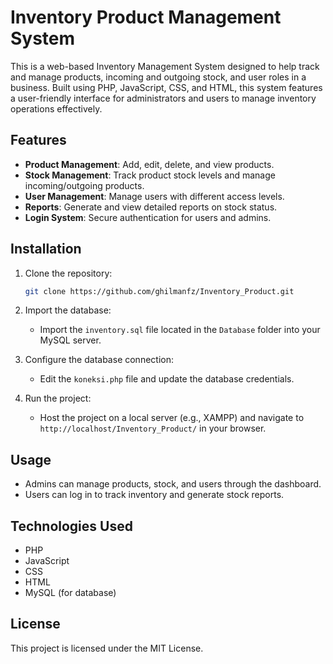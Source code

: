 # Inventory Product Management System

This is a web-based Inventory Management System designed to help track and manage products, incoming and outgoing stock, and user roles in a business. Built using PHP, JavaScript, CSS, and HTML, this system features a user-friendly interface for administrators and users to manage inventory operations effectively.

## Features

- **Product Management**: Add, edit, delete, and view products.
- **Stock Management**: Track product stock levels and manage incoming/outgoing products.
- **User Management**: Manage users with different access levels.
- **Reports**: Generate and view detailed reports on stock status.
- **Login System**: Secure authentication for users and admins.

## Installation

1. Clone the repository:
    ```bash
    git clone https://github.com/ghilmanfz/Inventory_Product.git
    ```

2. Import the database:
   - Import the `inventory.sql` file located in the `Database` folder into your MySQL server.

3. Configure the database connection:
   - Edit the `koneksi.php` file and update the database credentials.

4. Run the project:
   - Host the project on a local server (e.g., XAMPP) and navigate to `http://localhost/Inventory_Product/` in your browser.

## Usage

- Admins can manage products, stock, and users through the dashboard.
- Users can log in to track inventory and generate stock reports.

## Technologies Used

- PHP
- JavaScript
- CSS
- HTML
- MySQL (for database)

## License

This project is licensed under the MIT License.
